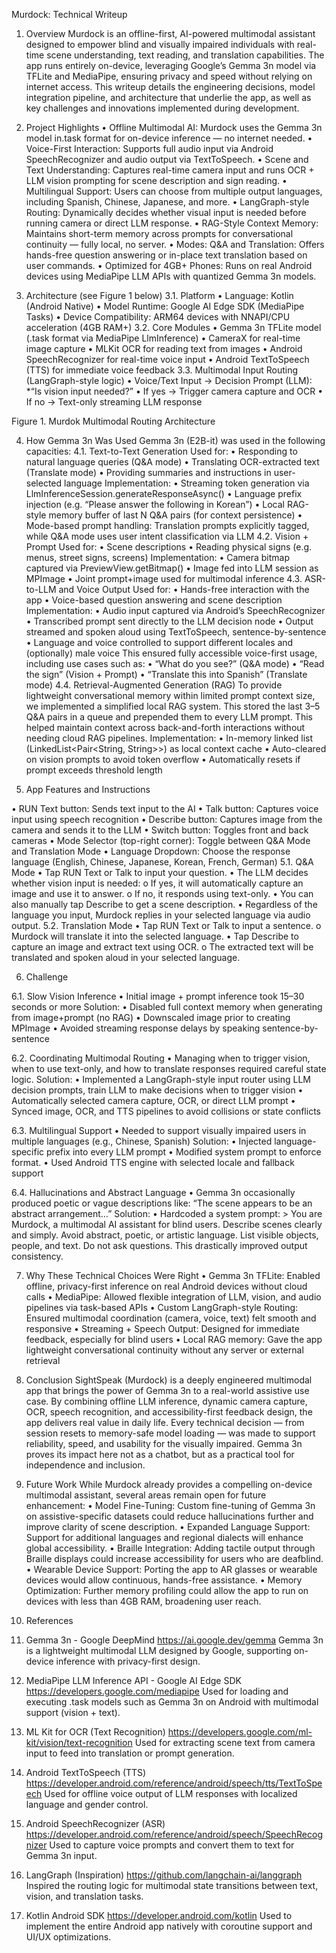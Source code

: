 Murdock: Technical Writeup

1.	Overview
Murdock is an offline-first, AI-powered multimodal assistant designed to empower blind and visually impaired individuals with real-time scene understanding, text reading, and translation capabilities. The app runs entirely on-device, leveraging Google’s Gemma 3n model via TFLite and MediaPipe, ensuring privacy and speed without relying on internet access.
This writeup details the engineering decisions, model integration pipeline, and architecture that underlie the app, as well as key challenges and innovations implemented during development.
2.	Project Highlights
•	 Offline Multimodal AI: Murdock uses the Gemma 3n model in.task format for on-device inference — no internet needed.
•	 Voice-First Interaction: Supports full audio input via Android SpeechRecognizer and audio output via TextToSpeech.
•	 Scene and Text Understanding: Captures real-time camera input and runs OCR + LLM vision prompting for scene description and sign reading.
•	 Multilingual Support: Users can choose from multiple output languages, including Spanish, Chinese, Japanese, and more.
•	 LangGraph-style Routing: Dynamically decides whether visual input is needed before running camera or direct LLM response.
•	 RAG-Style Context Memory: Maintains short-term memory across prompts for conversational continuity — fully local, no server.
•	 Modes: Q&A and Translation: Offers hands-free question answering or in-place text translation based on user commands.
•	 Optimized for 4GB+ Phones: Runs on real Android devices using MediaPipe LLM APIs with quantized Gemma 3n models.

3.	Architecture (see Figure 1 below)
3.1.	Platform
•	Language: Kotlin (Android Native)
•	Model Runtime: Google AI Edge SDK (MediaPipe Tasks)
•	Device Compatibility: ARM64 devices with NNAPI/CPU acceleration (4GB RAM+)
3.2.	Core Modules
•	Gemma 3n TFLite model (.task format via MediaPipe LlmInference)
•	CameraX for real-time image capture
•	MLKit OCR for reading text from images
•	Android SpeechRecognizer for real-time voice input
•	Android TextToSpeech (TTS) for immediate voice feedback
3.3.	Multimodal Input Routing (LangGraph-style logic)
•	Voice/Text Input → Decision Prompt (LLM): *“Is vision input needed?”
•	If yes → Trigger camera capture and OCR
•	If no → Text-only streaming LLM response

 
Figure 1. Murdok Multimodal Routing Architecture

4.	How Gemma 3n Was Used
Gemma 3n (E2B-it) was used in the following capacities:
4.1.	 Text-to-Text Generation
Used for:
•	Responding to natural language queries (Q&A mode)
•	Translating OCR-extracted text (Translate mode)
•	Providing summaries and instructions in user-selected language
Implementation:
•	Streaming token generation via LlmInferenceSession.generateResponseAsync()
•	Language prefix injection (e.g. “Please answer the following in Korean”)
•	Local RAG-style memory buffer of last N Q&A pairs (for context persistence)
•	Mode-based prompt handling: Translation prompts explicitly tagged, while Q&A mode uses user intent classification via LLM
4.2. Vision + Prompt
Used for:
•	Scene descriptions
•	Reading physical signs (e.g. menus, street signs, screens)
Implementation:
•	Camera bitmap captured via PreviewView.getBitmap()
•	Image fed into LLM session as MPImage
•	Joint prompt+image used for multimodal inference
4.3. ASR-to-LLM and Voice Output
Used for:
•	Hands-free interaction with the app
•	Voice-based question answering and scene description
Implementation:
•	Audio input captured via Android’s SpeechRecognizer
•	Transcribed prompt sent directly to the LLM decision node
•	Output streamed and spoken aloud using TextToSpeech, sentence-by-sentence
•	Language and voice controlled to support different locales and (optionally) male voice
This ensured fully accessible voice-first usage, including use cases such as:
•	“What do you see?” (Q&A mode)
•	“Read the sign” (Vision + Prompt)
•	“Translate this into Spanish” (Translate mode)
4.4. Retrieval-Augmented Generation (RAG)
To provide lightweight conversational memory within limited prompt context size, we implemented a simplified local RAG system. This stored the last 3–5 Q&A pairs in a queue and prepended them to every LLM prompt. This helped maintain context across back-and-forth interactions without needing cloud RAG pipelines.
Implementation:
•	In-memory linked list (LinkedList<Pair<String, String>>) as local context cache
•	Auto-cleared on vision prompts to avoid token overflow
•	Automatically resets if prompt exceeds threshold length

5.	App Features and Instructions

•	RUN Text button: Sends text input to the AI
•	Talk button: Captures voice input using speech recognition
•	Describe button: Captures image from the camera and sends it to the LLM
•	Switch button: Toggles front and back cameras
•	Mode Selector (top-right corner): Toggle between Q&A Mode and Translation Mode
•	Language Dropdown: Choose the response language (English, Chinese, Japanese, Korean, French, German)
5.1. Q&A Mode
•	Tap RUN Text or Talk to input your question.
•	The LLM decides whether vision input is needed:
o	If yes, it will automatically capture an image and use it to answer.
o	If no, it responds using text-only.
•	You can also manually tap Describe to get a scene description.
•	Regardless of the language you input, Murdock replies in your selected language via audio output.
5.2. Translation Mode
•	Tap RUN Text or Talk to input a sentence.
o	Murdock will translate it into the selected language.
•	Tap Describe to capture an image and extract text using OCR.
o	The extracted text will be translated and spoken aloud in your selected language.



6.	Challenge

6.1. Slow Vision Inference
•	Initial image + prompt inference took 15–30 seconds or more
Solution:
•	Disabled full context memory when generating from image+prompt (no RAG)
•	Downscaled image prior to creating MPImage
•	Avoided streaming response delays by speaking sentence-by-sentence

6.2. Coordinating Multimodal Routing
•	Managing when to trigger vision, when to use text-only, and how to translate responses required careful state logic.
Solution:
•	Implemented a LangGraph-style input router using LLM decision prompts, train LLM to make decisions when to trigger vision
•	Automatically selected camera capture, OCR, or direct LLM prompt
•	Synced image, OCR, and TTS pipelines to avoid collisions or state conflicts

 6.3. Multilingual Support
•	Needed to support visually impaired users in multiple languages (e.g., Chinese, Spanish)
Solution:
•	Injected language-specific prefix into every LLM prompt
•	Modified system prompt to enforce format. 
•	Used Android TTS engine with selected locale and fallback support

 6.4. Hallucinations and Abstract Language
•	Gemma 3n occasionally produced poetic or vague descriptions like: “The scene appears to be an abstract arrangement…”
Solution:
•	Hardcoded a system prompt: > You are Murdock, a multimodal AI assistant for blind users. Describe scenes clearly and simply. Avoid abstract, poetic, or artistic language. List visible objects, people, and text. Do not ask questions.
This drastically improved output consistency.

7.	Why These Technical Choices Were Right
•	Gemma 3n TFLite: Enabled offline, privacy-first inference on real Android devices without cloud calls
•	MediaPipe: Allowed flexible integration of LLM, vision, and audio pipelines via task-based APIs
•	Custom LangGraph-style Routing: Ensured multimodal coordination (camera, voice, text) felt smooth and responsive
•	Streaming + Speech Output: Designed for immediate feedback, especially for blind users
•	Local RAG memory: Gave the app lightweight conversational continuity without any server or external retrieval

8.	Conclusion
SightSpeak (Murdock) is a deeply engineered multimodal app that brings the power of Gemma 3n to a real-world assistive use case. By combining offline LLM inference, dynamic camera capture, OCR, speech recognition, and accessibility-first feedback design, the app delivers real value in daily life.
Every technical decision — from session resets to memory-safe model loading — was made to support reliability, speed, and usability for the visually impaired.
Gemma 3n proves its impact here not as a chatbot, but as a practical tool for independence and inclusion.

9.	Future Work
While Murdock already provides a compelling on-device multimodal assistant, several areas remain open for future enhancement:
•	Model Fine-Tuning: Custom fine-tuning of Gemma 3n on assistive-specific datasets could reduce hallucinations further and improve clarity of scene description.
•	Expanded Language Support: Support for additional languages and regional dialects will enhance global accessibility.
•	Braille Integration: Adding tactile output through Braille displays could increase accessibility for users who are deafblind.
•	Wearable Device Support: Porting the app to AR glasses or wearable devices would allow continuous, hands-free assistance.
•	Memory Optimization: Further memory profiling could allow the app to run on devices with less than 4GB RAM, broadening user reach.

10.	References
1.	Gemma 3n - Google DeepMind
https://ai.google.dev/gemma
Gemma 3n is a lightweight multimodal LLM designed by Google, supporting on-device inference with privacy-first design.
2.	MediaPipe LLM Inference API - Google AI Edge SDK
https://developers.google.com/mediapipe
Used for loading and executing .task models such as Gemma 3n on Android with multimodal support (vision + text).
3.	ML Kit for OCR (Text Recognition)
https://developers.google.com/ml-kit/vision/text-recognition
Used for extracting scene text from camera input to feed into translation or prompt generation.
4.	Android TextToSpeech (TTS)
https://developer.android.com/reference/android/speech/tts/TextToSpeech
Used for offline voice output of LLM responses with localized language and gender control.
5.	Android SpeechRecognizer (ASR)
https://developer.android.com/reference/android/speech/SpeechRecognizer
Used to capture voice prompts and convert them to text for Gemma 3n input.
6.	LangGraph (Inspiration)
https://github.com/langchain-ai/langgraph
Inspired the routing logic for multimodal state transitions between text, vision, and translation tasks.
7.	Kotlin Android SDK
https://developer.android.com/kotlin
Used to implement the entire Android app natively with coroutine support and UI/UX optimizations.

